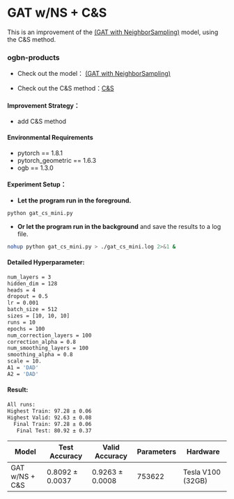 # GAT w/NS + C&S
This is an improvement of the  [(GAT with NeighborSampling)](https://github.com/rusty1s/pytorch_geometric/blob/master/examples/ogbn_products_gat.py)  model, using the C&S method. 

### ogbn-products

+ Check out the model： [(GAT with NeighborSampling)](https://github.com/rusty1s/pytorch_geometric/blob/master/examples/ogbn_products_gat.py) 

+ Check out the C&S method：[C&S](https://arxiv.org/abs/2010.13993)

#### Improvement Strategy：

+ add C&S method

#### Environmental Requirements

+ pytorch == 1.8.1
+ pytorch_geometric == 1.6.3
+ ogb == 1.3.0

#### Experiment Setup：

+ **Let the program run in the foreground.**

```bash
python gat_cs_mini.py
```

+ **Or let the program run in the background** and save the results to a log file.

```bash
nohup python gat_cs_mini.py > ./gat_cs_mini.log 2>&1 &
```

#### Detailed Hyperparameter:

```bash
num_layers = 3
hidden_dim = 128
heads = 4
dropout = 0.5
lr = 0.001
batch_size = 512
sizes = [10, 10, 10]
runs = 10
epochs = 100
num_correction_layers = 100
correction_alpha = 0.8
num_smoothing_layers = 100
smoothing_alpha = 0.8
scale = 10.
A1 = 'DAD'
A2 = 'DAD'
```

#### Result:

```bash
All runs:
Highest Train: 97.28 ± 0.06
Highest Valid: 92.63 ± 0.08
  Final Train: 97.28 ± 0.06
   Final Test: 80.92 ± 0.37
```

| Model          | Test Accuracy   | Valid Accuracy  | Parameters | Hardware          |
| -------------- | --------------- | --------------- | ---------- | ----------------- |
| GAT w/NS + C&S | 0.8092 ± 0.0037 | 0.9263 ± 0.0008 | 753622     | Tesla V100 (32GB) |

